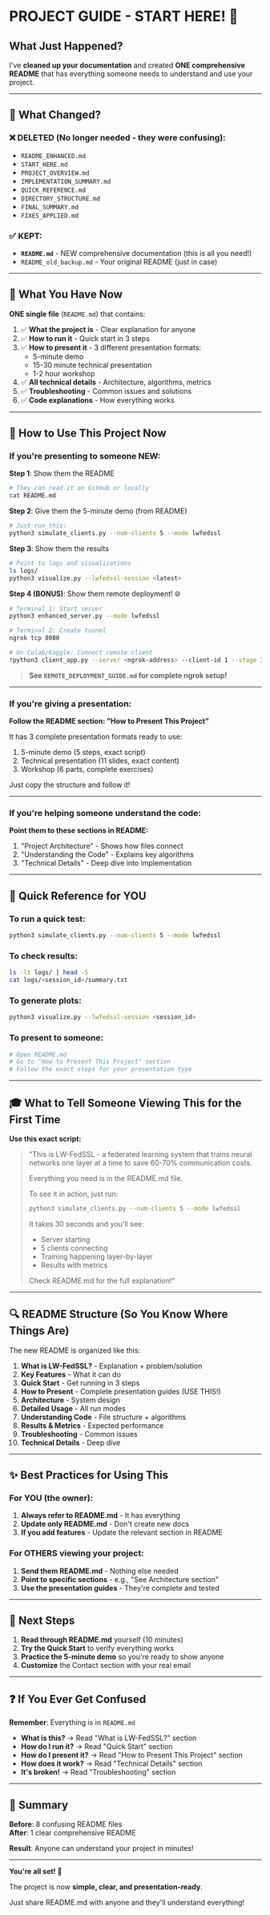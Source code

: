 # PROJECT GUIDE - START HERE! 🎯

## What Just Happened?

I've **cleaned up your documentation** and created **ONE comprehensive README** that has everything someone needs to understand and use your project.

---

## 📁 What Changed?

### ❌ DELETED (No longer needed - they were confusing):
- `README_ENHANCED.md`
- `START_HERE.md`
- `PROJECT_OVERVIEW.md`
- `IMPLEMENTATION_SUMMARY.md`
- `QUICK_REFERENCE.md`
- `DIRECTORY_STRUCTURE.md`
- `FINAL_SUMMARY.md`
- `FIXES_APPLIED.md`

### ✅ KEPT:
- **`README.md`** - NEW comprehensive documentation (this is all you need!)
- `README_old_backup.md` - Your original README (just in case)

---

## 🎯 What You Have Now

**ONE single file** (`README.md`) that contains:

1. ✅ **What the project is** - Clear explanation for anyone
2. ✅ **How to run it** - Quick start in 3 steps
3. ✅ **How to present it** - 3 different presentation formats:
   - 5-minute demo
   - 15-30 minute technical presentation  
   - 1-2 hour workshop
4. ✅ **All technical details** - Architecture, algorithms, metrics
5. ✅ **Troubleshooting** - Common issues and solutions
6. ✅ **Code explanations** - How everything works

---

## 🚀 How to Use This Project Now

### If you're presenting to someone NEW:

**Step 1**: Show them the README
```bash
# They can read it on GitHub or locally
cat README.md
```

**Step 2**: Give them the 5-minute demo (from README)
```bash
# Just run this:
python3 simulate_clients.py --num-clients 5 --mode lwfedssl
```

**Step 3**: Show them the results
```bash
# Point to logs and visualizations
ls logs/
python3 visualize.py --lwfedssl-session <latest>
```

**Step 4 (BONUS)**: Show them remote deployment! 🌐
```bash
# Terminal 1: Start server
python3 enhanced_server.py --mode lwfedssl

# Terminal 2: Create tunnel
ngrok tcp 8080

# On Colab/Kaggle: Connect remote client
!python3 client_app.py --server <ngrok-address> --client-id 1 --stage 1
```

> **See `REMOTE_DEPLOYMENT_GUIDE.md` for complete ngrok setup!**

---

### If you're giving a presentation:

**Follow the README section: "How to Present This Project"**

It has 3 complete presentation formats ready to use:
1. 5-minute demo (5 steps, exact script)
2. Technical presentation (11 slides, exact content)
3. Workshop (6 parts, complete exercises)

Just copy the structure and follow it!

---

### If you're helping someone understand the code:

**Point them to these sections in README:**
1. "Project Architecture" - Shows how files connect
2. "Understanding the Code" - Explains key algorithms
3. "Technical Details" - Deep dive into implementation

---

## 📖 Quick Reference for YOU

### To run a quick test:
```bash
python3 simulate_clients.py --num-clients 5 --mode lwfedssl
```

### To check results:
```bash
ls -lt logs/ | head -5
cat logs/<session_id>/summary.txt
```

### To generate plots:
```bash
python3 visualize.py --lwfedssl-session <session_id>
```

### To present to someone:
```bash
# Open README.md
# Go to "How to Present This Project" section
# Follow the exact steps for your presentation type
```

---

## 🎓 What to Tell Someone Viewing This for the First Time

**Use this exact script:**

> "This is LW-FedSSL - a federated learning system that trains neural networks one layer at a time to save 60-70% communication costs.
> 
> Everything you need is in the README.md file.
> 
> To see it in action, just run:
> ```bash
> python3 simulate_clients.py --num-clients 5 --mode lwfedssl
> ```
> 
> It takes 30 seconds and you'll see:
> - Server starting
> - 5 clients connecting
> - Training happening layer-by-layer
> - Results with metrics
> 
> Check README.md for the full explanation!"

---

## 🔍 README Structure (So You Know Where Things Are)

The new README is organized like this:

1. **What is LW-FedSSL?** - Explanation + problem/solution
2. **Key Features** - What it can do
3. **Quick Start** - Get running in 3 steps
4. **How to Present** - Complete presentation guides (USE THIS!)
5. **Architecture** - System design
6. **Detailed Usage** - All run modes
7. **Understanding Code** - File structure + algorithms
8. **Results & Metrics** - Expected performance
9. **Troubleshooting** - Common issues
10. **Technical Details** - Deep dive

---

## ✨ Best Practices for Using This

### For YOU (the owner):
1. **Always refer to README.md** - It has everything
2. **Update only README.md** - Don't create new docs
3. **If you add features** - Update the relevant section in README

### For OTHERS viewing your project:
1. **Send them README.md** - Nothing else needed
2. **Point to specific sections** - e.g., "See Architecture section"
3. **Use the presentation guides** - They're complete and tested

---

## 🎯 Next Steps

1. **Read through README.md** yourself (10 minutes)
2. **Try the Quick Start** to verify everything works
3. **Practice the 5-minute demo** so you're ready to show anyone
4. **Customize** the Contact section with your real email

---

## ❓ If You Ever Get Confused

**Remember**: Everything is in `README.md`

- **What is this?** → Read "What is LW-FedSSL?" section
- **How do I run it?** → Read "Quick Start" section
- **How do I present it?** → Read "How to Present This Project" section
- **How does it work?** → Read "Technical Details" section
- **It's broken!** → Read "Troubleshooting" section

---

## 🎉 Summary

**Before**: 8 confusing README files  
**After**: 1 clear comprehensive README

**Result**: Anyone can understand your project in minutes!

---

**You're all set! 🚀**

The project is now **simple, clear, and presentation-ready**.

Just share README.md with anyone and they'll understand everything!
